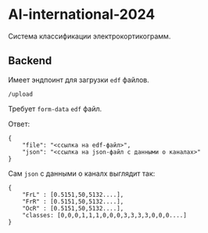 # AI-international-2024

Система классификации электрокортикограмм.

## Backend

Имеет эндпоинт для загрузки `edf` файлов.

`/upload`

Требует `form-data` `edf` файл.

Ответ:
```
{
    "file": "<ссылка на edf-файл>",
    "json": "<ссылка на json-файл с данными о каналах>"
}
```


Сам `json` с данными о каналх выглядит так:
```
{
    "FrL" : [0.5151,50,5132....],
    "FrR" : [0.5151,50,5132....],
    "OcR" : [0.5151,50,5132....],
    "classes: [0,0,0,1,1,1,0,0,0,3,3,3,3,0,0,0....]
}
```